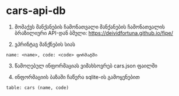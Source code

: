 # cars-api-db

1. მომაქვს მანქანების ჩამონათვალი მანქანების ჩამონათვალის ბრაზილიური API-დან
ბმული: https://deividfortuna.github.io/fipe/

2. ვპრინტავ მანქნების სიას 
```
name: <name>, code: <code> ფორმატში
```

3. წამოღებულ ინფორმაციას ვიმახსოვრებ cars.json ფაილში

4. ინფორმაციის ბაზაში ჩაწერა sqlite-ის გამოყენებით 
```
table: cars (name, code)
```
